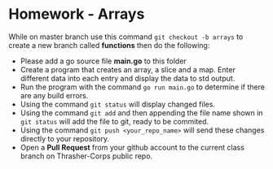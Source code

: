 # Homework - Arrays
While on master branch use this command `git checkout -b arrays` to create a new branch called **functions** then do the following:
- Please add a go source file **main.go** to this folder 
- Create a program that creates an array, a slice and a map. Enter different data into each entry and display the data to std output.
- Run the program with the command `go run main.go` to determine if there are any build errors.
- Using the command `git status` will display changed files.
- Using the command `git add` and then appending the file name shown in `git status` will add the file to git, ready to be commited.
- Using the command `git push <your_repo_name>` will send these changes directly to your repository.
- Open a **Pull Request** from your github account to the current class branch on Thrasher-Corps public repo.
